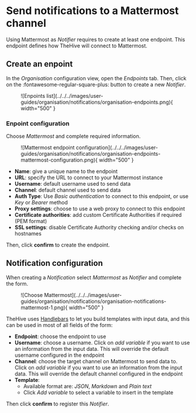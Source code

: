 # Send notifications to a Mattermost channel

Using Mattermost as *Notifier* requires to create at least one endpoint. This endpoint defines how TheHive will connect to Mattermost.

## Create an enpoint
In the *Organisation* configuration view, open the *Endpoints* tab. Then, click on the :fontawesome-regular-square-plus: button to create a new *Notifier*. 

<figure markdown>
  ![Enpoints list](../../../images/user-guides/organisation/notifications/organisation-endpoints.png){ width="500" }
</figure>

### Enpoint configuration
Choose *Mattermost* and complete required information.

<figure markdown>
  ![Mattermost endpoint configuration](../../../images/user-guides/organisation/notifications/organisation-endpoints-mattermost-configuration.png){ width="500" }
</figure>

* **Name**: give a unique name to the endpoint
* **URL**: specify the URL to connect to your Mattermost instance
* **Username**: default username used to send data
* **Channel**: default channel used to send data
* **Auth Type**: Use *Basic authentication* to connect to this endpoint, or use *Key* or *Bearer* method
* **Proxy settings**: choose to use a web proxy to connect to this endpoint
* **Certificate authorities**: add custom Certificate Authorities if required (PEM format)
* **SSL settings**: disable Certificate Authority checking and/or checks on hostnames

Then, click **confirm** to create the endpoint.


## Notification configuration
When creating a *Notification* select *Mattermost* as *Notifier* and complete the form.

<figure markdown>
  ![Choose Mattermost](../../../images/user-guides/organisation/notifications/organisation-notifications-mattermost-1.png){ width="500" }
</figure>

TheHive uses [Handlebars](https://handlebarsjs.com) to let you build templates with input data, and this can be used in most of all fields of the form:

* **Endpoint**: choose the endpoint to use
* **Username**: choose a username. Click on *add variable* if you want to use an information from the input data. This will override the default username configured in the endpoint
* **Channel**: choose the target channel on Mattermost to send data to. Click on *add variable* if you want to use an information from the input data. This will override the default channel configured in the endpoint
* **Template**:
    * Available format are: *JSON*, *Markdown* and *Plain text* 
    * Click *Add variable* to select a variable to insert in the template


Then click **confirm** to register this *Notifier*.